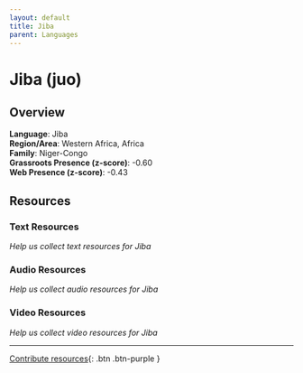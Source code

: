 ```yaml
---
layout: default
title: Jiba
parent: Languages
---
```


# Jiba (juo)

## Overview

**Language**: Jiba  
**Region/Area**: Western Africa, Africa  
**Family**: Niger-Congo  
**Grassroots Presence (z-score)**: -0.60  
**Web Presence (z-score)**: -0.43  

## Resources

### Text Resources
*Help us collect text resources for Jiba*

### Audio Resources
*Help us collect audio resources for Jiba*

### Video Resources
*Help us collect video resources for Jiba*

---

[Contribute resources](https://forms.office.com/e/1SfLJx3u1r){: .btn .btn-purple }
